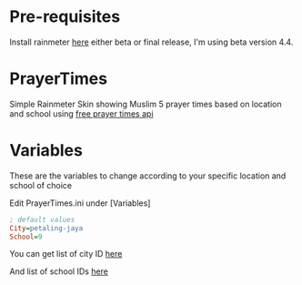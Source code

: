 # Pre-requisites
Install rainmeter [here](https://www.rainmeter.net/) either beta or final release, I'm using beta version 4.4.

# PrayerTimes
Simple Rainmeter Skin showing Muslim 5 prayer times based on location and school using [free prayer times api](https://prayertimes.date/api)

# Variables
These are the variables to change according to your specific location and school of choice

Edit PrayerTimes.ini under [Variables]
```ini
; default values
City=petaling-jaya 
School=9
```

You can get list of city ID [here](https://prayertimes.date/api/docs/cities)

And list of school IDs [here](https://prayertimes.date/api/docs/school)
